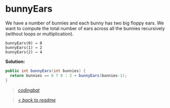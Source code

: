 # bunnyEars

We have a number of bunnies and each bunny has two big floppy ears. We want to compute the total number of ears across all the bunnies recursively (without loops or multiplication).

```
bunnyEars(0) → 0
bunnyEars(1) → 2
bunnyEars(2) → 4
```

**Solution:**

```java
public int bunnyEars(int bunnies) {
  return bunnies == 0 ? 0 : 2 + bunnyEars(bunnies-1);
}
```

> _[codingbat](https://codingbat.com/prob/p183649)_

> [< _back to readme_](/README.md)